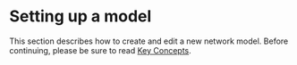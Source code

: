 # Setting up a model

This section describes how to create and edit a new network model. Before continuing, please be sure to read [Key Concepts](./how-to-use/user-guide/key-concepts.md).


